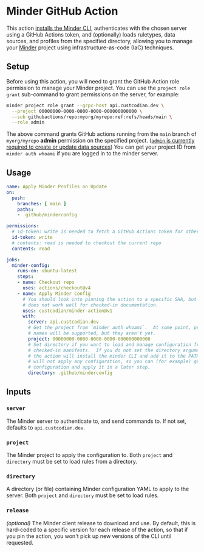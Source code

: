 # Minder GitHub Action

This action [installs the Minder CLI](https://mindersec.github.io/getting_started/install_cli), authenticates with the chosen server using a GitHub Actions token, and (optionally) loads ruletypes, data sources, and profiles from the specified directory, allowing you to manage your [Minder](https://mindersec.github.io) project using infrastructure-as-code (IaC) techniques.

## Setup

Before using this action, you will need to grant the GitHub Action role permission to manage your Minder project.  You can use the `project role grant` sub-command to grant permissions on the server, for example:

```bash
minder project role grant --grpc-host api.custcodian.dev \
  --project 00000000-0000-0000-0000-000000000000 \
  --sub githubactions/repo:myorg/myrepo:ref:refs/heads/main \
  --role admin
```

The above command grants GitHub actions running from the `main` branch of `myorg/myrepo` **admin** permission on the specified project.  ([`admin` is currently required to create or update data sources](https://github.com/mindersec/minder/blob/main/internal/authz/model/minder.fga#L94))  You can get your project ID from `minder auth whoami` if you are logged in to the minder server.

## Usage

```yaml
name: Apply Minder Profiles on Update
on:
  push:
    branches: [ main ]
    paths:
    - .github/minderconfig

permissions:
  # id-token: write is needed to fetch a GitHub Actions token for other services
  id-token: write
  # contents: read is needed to checkout the current repo
  contents: read

jobs:
  minder-config:
    runs-on: ubuntu-latest
    steps:
    - name: Checkout repo
      uses: actions/checkout@v4
    - name: Apply Minder Config
      # You should look into pinning the action to a specific SHA, but that
      # does not work well for checked-in documentation.
      uses: custcodian/minder-action@v1
      with:
        server: api.custcodian.dev
        # Get the project from `minder auth whoami`.  At some point, project
        # names will be supported, but they aren't yet.
        project: 00000000-0000-0000-0000-000000000000
        # Set directory if you want to load and manage configuration from
        # checked-in manifests.  If you do not set the directory argument,
        # the action will install the minder CLI and add it to the PATH, but
        # will not apply any configuration, so you can (for example) generate
        # configuration and apply it in a later step.
        directory: .github/minderconfig
```

## Inputs

### `server`

The Minder server to authenticate to, and send commands to.  If not set, defaults to `api.custcodian.dev`.

### `project`

The Minder project to apply the configuration to.  Both `project` and `directory` must be set to load rules from a directory.

### `directory`

A directory (or file) containing Minder configuration YAML to apply to the server.  Both `project` and `directory` must be set to load rules.

### `release`

_(optional)_ The Minder client release to download and use.  By default, this is hard-coded to a specific version for each release of the action, so that if you pin the action, you won't pick up new versions of the CLI until requested.